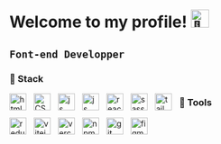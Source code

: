 # Welcome to my profile! <img src="https://fonts.gstatic.com/s/e/notoemoji/latest/1f44b/512.gif" alt="👋" width="32" height="32">

**`Font-end Developper`**
---

### 🧰 Stack

<img align="left" alt="html" width="30px" style="padding-right:10px;" src="https://cdn.jsdelivr.net/gh/devicons/devicon@latest/icons/html5/html5-original.svg"/>
<img align="left" alt="CSS" width="30px" style="padding-right:10px;" src="https://cdn.jsdelivr.net/gh/devicons/devicon@latest/icons/css3/css3-original.svg"/>
<img align="left" alt="js" width="30px" style="padding-right:10px;" src="https://cdn.jsdelivr.net/gh/devicons/devicon@latest/icons/javascript/javascript-original.svg"/>
<img align="left" alt="js" width="30px" style="padding-right:10px;" src="https://cdn.jsdelivr.net/gh/devicons/devicon@latest/icons/typescript/typescript-original.svg"/>
<img align="left" alt="react" width="30px" style="padding-right:10px;" src="https://cdn.jsdelivr.net/gh/devicons/devicon@latest/icons/react/react-original.svg"/>
<img align="left" alt="sass" width="30px" style="padding-right:10px;" src="https://cdn.jsdelivr.net/gh/devicons/devicon@latest/icons/sass/sass-original.svg"/>
<img align="left" alt="tailwindcss" width="30px" style="padding-right:10px;" src="https://cdn.jsdelivr.net/gh/devicons/devicon@latest/icons/tailwindcss/tailwindcss-original.svg"/>


### 🧰 Tools
<img align="left" alt="redux" width="30px" style="padding-right:10px;" src="https://cdn.jsdelivr.net/gh/devicons/devicon@latest/icons/redux/redux-original.svg"/>
<img align="left" alt="vitejs" width="30px" style="padding-right:10px;" src="https://cdn.jsdelivr.net/gh/devicons/devicon@latest/icons/vitejs/vitejs-original.svg"/>
<img align="left" alt="vercel" width="30px" style="padding-right:10px;" src="https://cdn.jsdelivr.net/gh/devicons/devicon@latest/icons/vercel/vercel-original.svg"/>
<img align="left" alt="npm" width="30px" style="padding-right:10px;" src="https://cdn.jsdelivr.net/gh/devicons/devicon@latest/icons/npm/npm-original-wordmark.svg"/>
<img align="left" alt="git" width="30px" style="padding-right:10px;" src="https://cdn.jsdelivr.net/gh/devicons/devicon@latest/icons/git/git-plain.svg"/>
<img align="left" alt="figma" width="30px" style="padding-right:10px;" src="https://cdn.jsdelivr.net/gh/devicons/devicon@latest/icons/figma/figma-original.svg"/>
       

          
